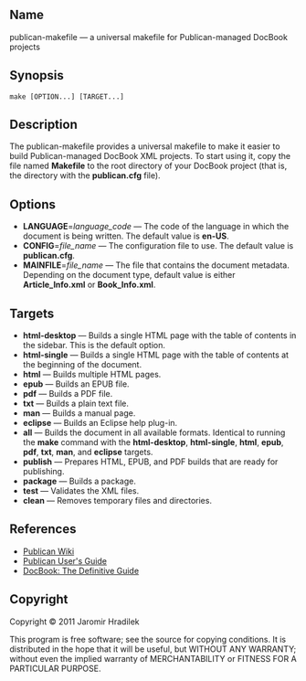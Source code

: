 Name
----

publican-makefile — a universal makefile for Publican-managed DocBook projects


Synopsis
--------

    make [OPTION...] [TARGET...]


Description
-----------

The publican-makefile provides a universal makefile to make it easier to build Publican-managed DocBook XML projects. To start using it, copy the file named **Makefile** to the root directory of your DocBook project (that is, the directory with the **publican.cfg** file).


Options
-------

* **LANGUAGE**=*language_code* — The code of the language in which the document is being written. The default value is **en-US**.
* **CONFIG**=*file_name* — The configuration file to use. The default value is **publican.cfg**.
* **MAINFILE**=*file_name* — The file that contains the document metadata. Depending on the document type,  default value is either **Article_Info.xml** or **Book_Info.xml**.


Targets
-------

* **html-desktop** — Builds a single HTML page with the table of contents in the sidebar. This is the default option.
* **html-single** — Builds a single HTML page with the table of contents at the beginning of the document.
* **html** — Builds multiple HTML pages.
* **epub** — Builds an EPUB file.
* **pdf** — Builds a PDF file.
* **txt** — Builds a plain text file.
* **man** — Builds a manual page.
* **eclipse** — Builds an Eclipse help plug-in.
* **all** — Builds the document in all available formats. Identical to running the **make** command with the **html-desktop**, **html-single**, **html**, **epub**, **pdf**, **txt**, **man**, and **eclipse** targets.
* **publish** — Prepares HTML, EPUB, and PDF builds that are ready for publishing.
* **package** — Builds a package.
* **test** — Validates the XML files.
* **clean** — Removes temporary files and directories.


References
----------

* [Publican Wiki](https://fedorahosted.org/publican/)
* [Publican User's Guide](http://jfearn.fedorapeople.org/en-US/Publican/2.7/html/Users_Guide/index.html)
* [DocBook: The Definitive Guide](http://www.docbook.org/tdg/)


Copyright
---------

Copyright © 2011 Jaromir Hradilek

This program is free software; see the source for copying conditions. It is distributed in the hope that it will be useful, but WITHOUT ANY WARRANTY; without even the implied warranty of MERCHANTABILITY or FITNESS FOR A PARTICULAR PURPOSE.
